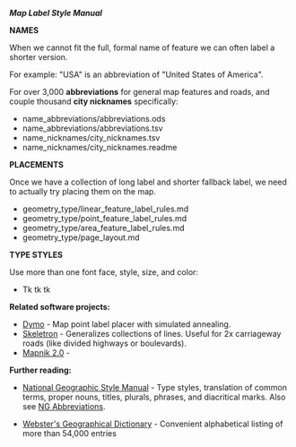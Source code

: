 ***Map Label Style Manual***

**NAMES**

When we cannot fit the full, formal name of feature we can often label a shorter version.

For example: "USA" is an abbreviation of "United States of America".

For over 3,000 **abbreviations** for general map features and roads, and couple thousand **city nicknames** specifically:

* name_abbreviations/abbreviations.ods
* name_abbreviations/abbreviations.tsv
* name_nicknames/city_nicknames.tsv
* name_nicknames/city_nicknames.readme

**PLACEMENTS**

Once we have a collection of long label and shorter fallback label, we need to actually try placing them on the map.

* geometry_type/linear_feature_label_rules.md
* geometry_type/point_feature_label_rules.md
* geometry_type/area_feature_label_rules.md
* geometry_type/page_layout.md

**TYPE STYLES**

Use more than one font face, style, size, and color:

* Tk tk tk

**Related software projects:**

* [Dymo](https://github.com/migurski/Dymo) - Map point label placer with simulated annealing.
* [Skeletron](https://github.com/migurski/Skeletron) - Generalizes collections of lines. Useful for 2x carriageway roads (like divided highways or boulevards). 
* [Mapnik 2.0](http://mapnik.org/news/2011/07/13/new_text_placement_system/) - 

**Further reading:**

* [National Geographic Style Manual](http://stylemanual.ngs.org/home/F/foreign-terms) - Type styles, translation of common terms, proper nouns, titles, plurals, phrases, and diacritical marks. Also see [NG Abbreviations](http://stylemanual.ngs.org/home/A/abbreviation).

* [Webster's Geographical Dictionary](http://www.merriam-webster.com/cgi-bin/book.pl?geog.htm&9) - Convenient alphabetical listing of more than 54,000 entries